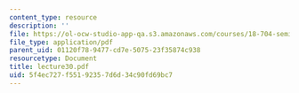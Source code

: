 ```yaml
---
content_type: resource
description: ''
file: https://ol-ocw-studio-app-qa.s3.amazonaws.com/courses/18-704-seminar-in-algebra-and-number-theory-rational-points-on-elliptic-curves-fall-2004/5f4ec727f55192357d6d34c90fd69bc7_lecture30.pdf
file_type: application/pdf
parent_uid: 01120f78-9477-cd7e-5075-23f35874c938
resourcetype: Document
title: lecture30.pdf
uid: 5f4ec727-f551-9235-7d6d-34c90fd69bc7
---
```

